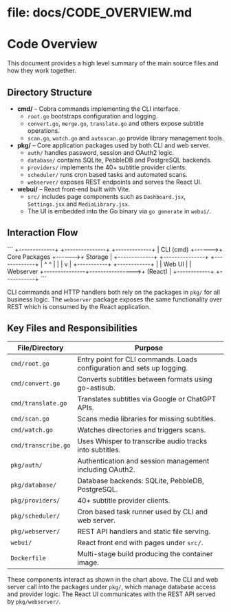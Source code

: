 # file: docs/CODE_OVERVIEW.md
# Code Overview

This document provides a high level summary of the main source files and how they work together.

## Directory Structure

- **cmd/** – Cobra commands implementing the CLI interface.
  - `root.go` bootstraps configuration and logging.
  - `convert.go`, `merge.go`, `translate.go` and others expose subtitle operations.
  - `scan.go`, `watch.go` and `autoscan.go` provide library management tools.
- **pkg/** – Core application packages used by both CLI and web server.
  - `auth/` handles password, session and OAuth2 logic.
  - `database/` contains SQLite, PebbleDB and PostgreSQL backends.
  - `providers/` implements the 40+ subtitle provider clients.
  - `scheduler/` runs cron based tasks and automated scans.
  - `webserver/` exposes REST endpoints and serves the React UI.
- **webui/** – React front‑end built with Vite.
  - `src/` includes page components such as `Dashboard.jsx`, `Settings.jsx` and `MediaLibrary.jsx`.
  - The UI is embedded into the Go binary via `go generate` in `webui/`.

## Interaction Flow

\```
+-------------+       +---------------+       +-------------+
|  CLI (cmd)  +------>+  Core Packages +------>+   Storage   |
+-------------+       +---------------+       +-------------+
        |                    ^                       ^
        |                    |                       |
        v                    |                 +-----------+
+------------+               |                 |  Web UI   |
| Webserver  +---------------+---------------->+  (React)  |
+------------+                                 +-----------+
\```

CLI commands and HTTP handlers both rely on the packages in `pkg/` for all business logic. The `webserver` package exposes the same functionality over REST which is consumed by the React application.

## Key Files and Responsibilities

| File/Directory | Purpose |
| -------------- | ------- |
| `cmd/root.go` | Entry point for CLI commands. Loads configuration and sets up logging. |
| `cmd/convert.go` | Converts subtitles between formats using go-astisub. |
| `cmd/translate.go` | Translates subtitles via Google or ChatGPT APIs. |
| `cmd/scan.go` | Scans media libraries for missing subtitles. |
| `cmd/watch.go` | Watches directories and triggers scans. |
| `cmd/transcribe.go` | Uses Whisper to transcribe audio tracks into subtitles. |
| `pkg/auth/` | Authentication and session management including OAuth2. |
| `pkg/database/` | Database backends: SQLite, PebbleDB, PostgreSQL. |
| `pkg/providers/` | 40+ subtitle provider clients. |
| `pkg/scheduler/` | Cron based task runner used by CLI and web server. |
| `pkg/webserver/` | REST API handlers and static file serving. |
| `webui/` | React front end with pages under `src/`. |
| `Dockerfile` | Multi-stage build producing the container image. |

These components interact as shown in the chart above. The CLI and web server call into the packages under `pkg/`, which manage database access and provider logic. The React UI communicates with the REST API served by `pkg/webserver/`.
